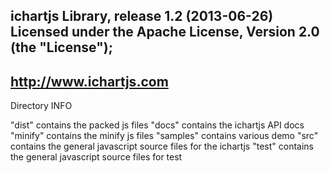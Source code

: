 ichartjs Library, release 1.2 (2013-06-26)
Licensed under the Apache License, Version 2.0 (the "License");
--------------------------------------------------
http://www.ichartjs.com
--------------------------------------------------
Directory INFO 

"dist" contains the packed js files
"docs" contains the ichartjs API docs
"minify" contains the minify js files
"samples" contains various demo
"src" contains the general javascript source files for the ichartjs
"test" contains the general javascript source files for test



